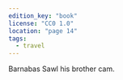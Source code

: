 ```yaml
---
edition_key: "book"
license: "CC0 1.0"
location: "page 14"
tags:
  - travel
---
```

Barnabas Sawl his brother cam.
